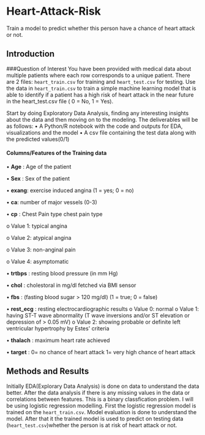 # Heart-Attack-Risk
Train a model to predict whether this person have a chance of heart attack or not.

## Introduction
###Question of Interest
You have been provided with medical data about multiple patients where each row corresponds to a unique patient. There are 2 files: `heart_train.csv` for training and `heart_test.csv` for testing. Use the data in `heart_train.csv` to train a simple machine learning model that is able to identify if a patient has a high risk of heart attack in the near future in the heart_test.csv file ( 0 = No, 1 = Yes). 



Start by doing Exploratory Data Analysis, finding any interesting insights about the data and then moving on to the modeling. The deliverables will be as follows:
• A Python/R notebook with the code and outputs for EDA, visualizations and the model
• A csv file containing the test data along with the predicted values(0/1)

#### Columns/Features of the Training data
• **Age** : Age of the patient 

• **Sex** : Sex of the patient 

• **exang**: exercise induced angina (1 = yes; 0 = no)

• **ca**: number of major vessels (0-3) 

• **cp** : Chest Pain type chest pain type 

  o Value 1: typical angina 

  o Value 2: atypical angina 

  o Value 3: non-anginal pain 

  o Value 4: asymptomatic 

• **trtbps** : resting blood pressure (in mm Hg) 

• **chol** : cholestoral in mg/dl fetched via BMI sensor 

• **fbs** : (fasting blood sugar > 120 mg/dl) (1 = true; 0 = false)

• **rest_ecg** : resting electrocardiographic results o Value 0: normal o Value 1: having ST-T wave abnormality (T wave inversions and/or ST elevation or depression of > 0.05 mV) o Value 2: showing probable or definite left ventricular hypertrophy by Estes' criteria 

• **thalach** : maximum heart rate achieved 

• **target** : 0= no chance of heart attack 1= very high chance of heart attack

## Methods and Results

Initially EDA(Explorary Data Analysis) is done on data to understand the data better. After the data analysis if there is any missing values in the data or correlations between features. This is a binary classfication problem. I will be using logistic regression modelling. First the logistic regression model is trained on the `heart_train.csv`. Model evaluation is done to understand the model. After that it the trained model is used to predict on testing data (`heart_test.csv`)whether the person is at risk of heart attack or not.
